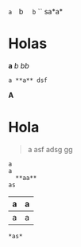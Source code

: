 `a  `b`  ` `b`
``
sa\*a*
# Holas
**a** *b  bb*

    a **a** dsf
<H>**A**
# Hola
</H>

> a
 asf
> adsg
> gg

    a
    a
      **aa**
    as

| a | a |
| --- | --- |
| a | a |
````
*as*
````

